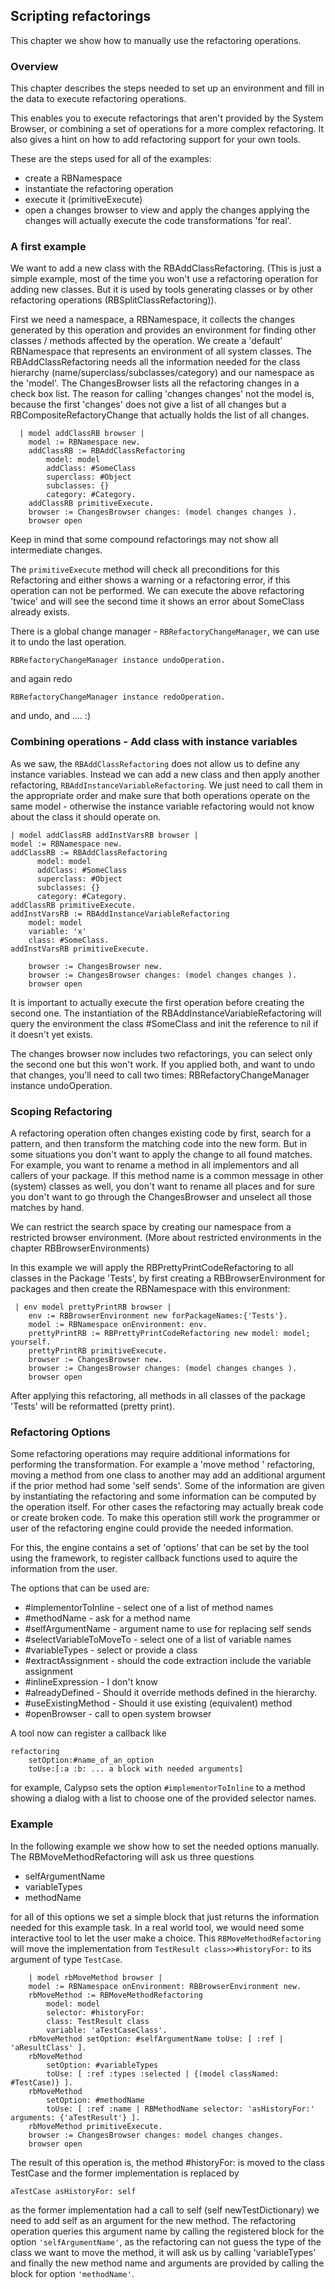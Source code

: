 ## Scripting refactorings

This chapter we show how to manually use the refactoring operations.

### Overview

This chapter describes the steps needed to set up an environment and fill in the data
to execute refactoring operations.

This enables you to execute refactorings that aren't provided by the System Browser, or combining a set of operations for a more complex refactoring. It also gives a hint on how to add refactoring support for your own tools.


These are the steps used for all of the examples:
- create a RBNamespace
- instantiate the refactoring operation
- execute it (primitiveExecute)
- open a changes browser to view and apply the changes
  applying the changes will actually execute the code transformations 'for real'.

### A first example

We want to add a new class with the RBAddClassRefactoring. (This is just a simple example, most of the time you won't use a refactoring operation for adding new classes. But it is used by tools generating classes or by other refactoring operations (RBSplitClassRefactoring)).

First we need a namespace, a RBNamespace, it collects the changes generated by this operation and provides an environment for finding other classes / methods affected by the operation.
We create a 'default' RBNamespace that represents an environment of all system classes. The RBAddClassRefactoring needs all the information needed for the class hierarchy (name/superclass/subclasses/category) and our namespace as the 'model'. The ChangesBrowser lists all the refactoring changes in a check box list. The reason for calling 'changes changes' not the model is, because the first 'changes' does not give a list of all changes but a RBCompositeRefactoryChange that actually holds the list of all changes.

```
  | model addClassRB browser |
    model := RBNamespace new.
    addClassRB := RBAddClassRefactoring
        model: model
        addClass: #SomeClass
        superclass: #Object
        subclasses: {}
        category: #Category.
    addClassRB primitiveExecute.
    browser := ChangesBrowser changes: (model changes changes ).
    browser open
```

Keep in mind that some compound refactorings may not show all intermediate changes.

The `primitiveExecute` method will check all preconditions for this Refactoring and either shows a warning or a refactoring error, if this operation can not be performed.
We can execute the above refactoring 'twice' and will see the second time it shows an error about SomeClass already exists.

There is a global change manager - `RBRefactoryChangeManager`, we can use it to undo the last operation.

```
RBRefactoryChangeManager instance undoOperation.
```
and again redo

```
RBRefactoryChangeManager instance redoOperation.
```
and undo, and .... :)


### Combining operations - Add class with instance variables

As we saw, the `RBAddClassRefactoring` does not allow us to define any instance variables. Instead we can add a new class and then apply another refactoring, `RBAddInstanceVariableRefactoring`.
We just need to call them in the appropriate order and make sure that both operations operate on the same model - otherwise the instance variable refactoring would not know about the class it should operate on.

```
| model addClassRB addInstVarsRB browser |
model := RBNamespace new.
addClassRB := RBAddClassRefactoring
      model: model
      addClass: #SomeClass
      superclass: #Object
      subclasses: {}
      category: #Category.
addClassRB primitiveExecute.
addInstVarsRB := RBAddInstanceVariableRefactoring
    model: model
    variable: 'x'
    class: #SomeClass.
addInstVarsRB primitiveExecute.
```
```
    browser := ChangesBrowser new.
    browser := ChangesBrowser changes: (model changes changes ).
    browser open
```

It is important to actually execute the first operation before creating the second one. The instantiation of the RBAddInstanceVariableRefactoring will query the environment the class #SomeClass and
init the reference to nil if it doesn't yet exists.

The changes browser now includes two refactorings, you can select only the second one but this won't work.
If you applied both, and want to undo that changes, you'll need to call two times:
RBRefactoryChangeManager instance undoOperation.

### Scoping Refactoring

A refactoring operation often changes existing code by first, search for a pattern, and then transform the matching code into the new form. But in some situations you don't want to apply the change to all found matches.
For example, you want to rename a method in all implementors and all callers of your package. If this method name is a common message in other (system) classes as well, you don't want to rename all places and for sure you don't want to go through the ChangesBrowser and unselect all those matches by hand.

We can restrict the search space by creating our namespace from a restricted browser environment.
(More about restricted environments in the chapter RBBrowserEnvironments)

In this example we will apply the RBPrettyPrintCodeRefactoring to all classes in the Package 'Tests', by first creating a RBBrowserEnvironment for packages and then create the RBNamespace with this environment:

```
 | env model prettyPrintRB browser |
    env := RBBrowserEnvironment new forPackageNames:{'Tests'}.
    model := RBNamespace onEnvironment: env.
    prettyPrintRB := RBPrettyPrintCodeRefactoring new model: model; yourself.
    prettyPrintRB primitiveExecute.
    browser := ChangesBrowser new.
    browser := ChangesBrowser changes: (model changes changes ).
    browser open
```

After applying this refactoring, all methods in all classes of the package 'Tests' will be reformatted (pretty print).

### Refactoring Options

Some refactoring operations may require additional informations for performing the transformation. For example a 'move method ' refactoring, moving a method from one class to another may add an additional argument if the prior method had some 'self sends'. Some of the information are given by instantiating the refactoring and some information can be computed by the
operation itself. For other cases the refactoring may actually break code or create broken code. To make this operation still work the programmer or user of the refactoring engine
could provide the needed information. 

For this, the engine contains a set of 'options' that can be set by the tool using the framework, to register callback functions used to aquire the information from the user.

The options that can be used are:

- #implementorToInline - select one of a list of method names
- #methodName - ask for a method name
- #selfArgumentName - argument name to use for replacing self sends
- #selectVariableToMoveTo - select one of a list of variable names
- #variableTypes - select or provide a class
- #extractAssignment - should the code extraction include the variable assignment
- #inlineExpression - I don't know
- #alreadyDefined - Should it override  methods defined in the hierarchy.
- #useExistingMethod - Should it use existing (equivalent) method
- #openBrowser - call to open system browser

A tool now can register a callback like

```
refactoring 
	setOption:#name_of_an_option 
	toUse:[:a :b: ... a block with needed arguments]
```

for example, Calypso sets the option `#implementorToInline` to a method showing a dialog with a list to choose one of the provided selector names.


### Example

In the following example we show how to set the needed options manually. The RBMoveMethodRefactoring will ask us three questions
- selfArgumentName
- variableTypes
- methodName

for all of this options we set a simple block that just returns the information needed for this example task. In a real world tool, we
would need some interactive tool to let the user make a choice.
This `RBMoveMethodRefactoring` will move the implementation from `TestResult class>>#historyFor:` to its argument of type `TestCase`.

```
    | model rbMoveMethod browser |
    model := RBNamespace onEnvironment: RBBrowserEnvironment new.
    rbMoveMethod := RBMoveMethodRefactoring
        model: model
        selector: #historyFor:
        class: TestResult class
        variable: 'aTestCaseClass'.
    rbMoveMethod setOption: #selfArgumentName toUse: [ :ref | 'aResultClass' ].
    rbMoveMethod
        setOption: #variableTypes
        toUse: [ :ref :types :selected | {(model classNamed: #TestCase)} ].
    rbMoveMethod
        setOption: #methodName
        toUse: [ :ref :name | RBMethodName selector: 'asHistoryFor:' arguments: {'aTestResult'} ].
    rbMoveMethod primitiveExecute.
    browser := ChangesBrowser changes: model changes changes.
    browser open
```

The result of this operation is, the method #historyFor: is moved to the class TestCase and the former implementation is replaced by
```
aTestCase asHistoryFor: self
```

as the former implementation had a call to self (self newTestDictionary) we need to add self as an argument for the new method.
The refactoring operation queries this argument name by calling the registered block for the option `'selfArgumentName'`, as the refactoring can not guess the type of the class we want to move the method, it will ask us by calling 'variableTypes' and finally the new method name and arguments are provided by calling the block for option `'methodName'`.
